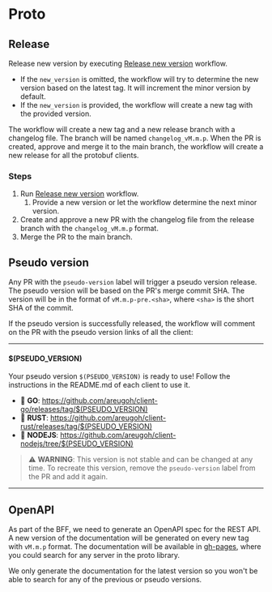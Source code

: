 # Proto

## Release

Release new version by executing [Release new version](https://github.com/areugoh/proto/actions/workflows/changelog-tag.yaml) workflow.

- If the `new_version` is omitted, the workflow will try to determine the new version based on the latest tag. It will increment the minor version by default.
- If the `new_version` is provided, the workflow will create a new tag with the provided version.

The workflow will create a new tag and a new release branch with a changelog file. The branch will be named `changelog_vM.m.p`.
When the PR is created, approve and merge it to the main branch, the workflow will create a new release for all the protobuf clients.

### Steps

1. Run [Release new version](https://github.com/areugoh/proto/actions/workflows/changelog-tag.yaml) workflow.
   1. Provide a new version or let the workflow determine the next minor version.
2. Create and approve a new PR with the changelog file from the release branch with the `changelog_vM.m.p` format.
3. Merge the PR to the main branch.

## Pseudo version

Any PR with the `pseudo-version` label will trigger a pseudo version release. The pseudo version will be based on the PR's merge commit SHA.
The version will be in the format of `vM.m.p-pre.<sha>`, where `<sha>` is the short SHA of the commit.

If the pseudo version is successfully released, the workflow will comment on the PR with the pseudo version links of
all the client:

---

#### $(PSEUDO_VERSION)
Your pseudo version `$(PSEUDO_VERSION)` is ready to use!
Follow the instructions in the README.md of each client to use it.

- :hamster: **GO**: https://github.com/areugoh/client-go/releases/tag/$(PSEUDO_VERSION)
- :crab: **RUST**: https://github.com/areugoh/client-rust/releases/tag/$(PSEUDO_VERSION)
- :penguin: **NODEJS**: https://github.com/areugoh/client-nodejs/tree/$(PSEUDO_VERSION)

> :warning: **WARNING**: This version is not stable and can be changed at any time.
> To recreate this version, remove the `pseudo-version` label from the PR and add it again.

---

## OpenAPI

As part of the BFF, we need to generate an OpenAPI spec for the REST API.
A new version of the documentation will be generated on every new tag with `vM.m.p` format.
The documentation will be available in [gh-pages](https://areugoh.github.io/proto), where you could search for any server in the proto library.

We only generate the documentation for the latest version so you won't be able to search for any of the previous or pseudo versions.
